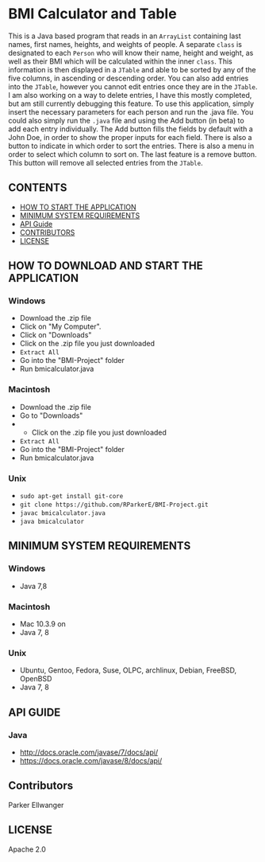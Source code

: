# BMI Calculator and Table

This is a Java based program that reads in an `ArrayList` containing last names, first names, heights, and weights of people. 
A separate `class` is designated to each `Person` who will know their name, height and weight, as well as their BMI which 
will be calculated within the inner `class`. This information is then displayed in a `JTable` and able to be sorted by any of 
the five columns, in ascending or descending order. You can also add entries into the `JTable`,  however you
cannot edit entries once they are in the `JTable`. I am also working on a way to delete entries, I have this mostly completed,
but am still currently debugging this feature. To use this application, simply insert the necessary parameters for each
person and run the .java file. You could also  simply run the `.java` file and using the Add button (in beta) to add each entry 
individually. The Add button fills the fields by default with a John Doe, in order to show the proper inputs for each field. 
There is also a button to indicate in which order to sort the entries. There is also a menu in order to select which column to
sort on. The last feature is a remove button. This button will remove all selected entries from the `JTable`.

## CONTENTS

- [HOW TO START THE APPLICATION](#how-to-download-and-start-the-application)
- [MINIMUM SYSTEM REQUIREMENTS](#minimum-system-requirements)
- [API Guide](#api-guide)
- [CONTRIBUTORS](#contributors)
- [LICENSE](#license)



## HOW TO DOWNLOAD AND START THE APPLICATION

### Windows

- Download the .zip file
- Click on "My Computer".
- Click on "Downloads"
- Click on the .zip file you just downloaded
- `Extract All`
- Go into the "BMI-Project" folder
- Run bmicalculator.java

### Macintosh

- Download the .zip file
- Go to "Downloads"
- - Click on the .zip file you just downloaded
- `Extract All`
- Go into the "BMI-Project" folder
- Run bmicalculator.java

### Unix

- `sudo apt-get install git-core`
- `git clone https://github.com/RParkerE/BMI-Project.git`
- `javac bmicalculator.java`
- `java bmicalculator`

## MINIMUM SYSTEM REQUIREMENTS 

### Windows
- Java 7,8


### Macintosh
- Mac 10.3.9 on
- Java 7, 8

### Unix
- Ubuntu, Gentoo, Fedora, Suse, OLPC, archlinux, Debian, FreeBSD, OpenBSD
- Java 7, 8

## API GUIDE

### Java
- http://docs.oracle.com/javase/7/docs/api/
- https://docs.oracle.com/javase/8/docs/api/

## Contributors

Parker Ellwanger

## LICENSE

Apache 2.0
